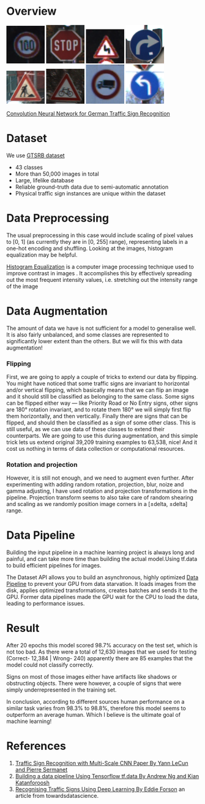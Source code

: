 # Overview

<img src="/images/1.png" width = "100"> <img src="/images/2.png" width = "100"> <img src="/images/3.png" width = "100">
<img src="/images/4.png" width = "100"> <img src="/images/5.png" width = "100"> <img src="/images/6.png" width = "100">
<img src="/images/7.png" width = "100"> <img src="/images/8.png" width = "100">


[Convolution Neural Network for German Traffic Sign Recognition](https://github.com/prateeshreddy/GTSRB_road_sign_recog) 


# Dataset
We use [GTSRB dataset](http://benchmark.ini.rub.de/?section=gtsrb&subsection=dataset#Downloads)
 
 * 43 classes
 * More than 50,000 images in total
 * Large, lifelike database
 * Reliable ground-truth data due to semi-automatic annotation
 * Physical traffic sign instances are unique within the dataset

# Data Preprocessing
The usual preprocessing in this case would include scaling of pixel values to [0, 1] (as currently they are in [0, 255] range), representing labels in a one-hot encoding and shuffling. Looking at the images, histogram equalization may be helpful. 

[Histogram Equalization](https://en.wikipedia.org/wiki/Histogram_equalization) is a computer image processing technique used to improve contrast in images . It accomplishes this by effectively spreading out the most frequent intensity values, i.e. stretching out the intensity range of the image

# Data Augmentation
The amount of data we have is not sufficient for a model to generalise well. It is also fairly unbalanced, and some classes are represented to significantly lower extent than the others. But we will fix this with data augmentation!

### Flipping
First, we are going to apply a couple of tricks to extend our data by flipping. You might have noticed that some traffic signs are invariant to horizontal and/or vertical flipping, which basically means that we can flip an image and it should still be classified as belonging to the same class. Some signs can be flipped either way — like Priority Road or No Entry signs, other signs are 180° rotation invariant, and to rotate them 180° we will simply first flip them horizontally, and then vertically. Finally there are signs that can be flipped, and should then be classified as a sign of some other class. This is still useful, as we can use data of these classes to extend their counterparts. We are going to use this during augmentation, and this simple trick lets us extend original 39,209 training examples to 63,538, nice! And it cost us nothing in terms of data collection or computational resources.

### Rotation and projection
However, it is still not enough, and we need to augment even further. After experimenting with adding random rotation, projection, blur, noize and gamma adjusting, I have used rotation and projection transformations in the pipeline. Projection transform seems to also take care of random shearing and scaling as we randomly position image corners in a [±delta, ±delta] range.   

# Data Pipeline
Building the input pipeline in a machine learning project is always long and painful, and can take more time than building the actual model.Using tf.data to build efficient pipelines for images.

The Dataset API allows you to build an asynchronous, highly optimized [Data Pipeline](https://cs230.stanford.edu/blog/datapipeline/#building-an-image-data-pipeline) to prevent your GPU from data starvation. It loads images from the disk, applies optimized transformations, creates batches and sends it to the GPU. Former data pipelines made the GPU wait for the CPU to load the data, leading to performance issues.

# Result
After 20 epochs this model scored 98.7% accuracy on the test set, which is not too bad. As there were a total of 12,630 images that we used for testing (Correct- 12,384 | Wrong- 240) apparently there are 85 examples that the model could not classify correctly.

Signs on most of those images either have artifacts like shadows or obstructing objects. There were however, a couple of signs that were simply underrepresented in the training set.

In conclusion, according to different sources human performance on a similar task varies from 98.3% to 98.8%, therefore this model seems to outperform an average human. Which I believe is the ultimate goal of machine learning!

           
# References

1. [Traffic Sign Recognition with Multi-Scale CNN Paper By Yann LeCun and Pierre Sermanet](http://yann.lecun.com/exdb/publis/pdf/sermanet-ijcnn-11.pdf)
1. [Building a data pipeline Using Tensorflow tf.data By Andrew Ng and Kian Katanforoosh](https://cs230.stanford.edu/blog/datapipeline/)
1. [Recognising Traffic Signs Using Deep Learning By Eddie Forson](https://towardsdatascience.com/recognizing-traffic-signs-with-over-98-accuracy-using-deep-learning-86737aedc2ab) an article from towardsdatascience.
           



